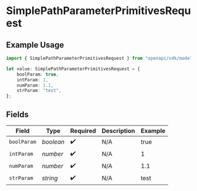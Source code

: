 # SimplePathParameterPrimitivesRequest

## Example Usage

```typescript
import { SimplePathParameterPrimitivesRequest } from "openapi/sdk/models/operations";

let value: SimplePathParameterPrimitivesRequest = {
    boolParam: true,
    intParam: 1,
    numParam: 1.1,
    strParam: "test",
};
```

## Fields

| Field              | Type               | Required           | Description        | Example            |
| ------------------ | ------------------ | ------------------ | ------------------ | ------------------ |
| `boolParam`        | *boolean*          | :heavy_check_mark: | N/A                | true               |
| `intParam`         | *number*           | :heavy_check_mark: | N/A                | 1                  |
| `numParam`         | *number*           | :heavy_check_mark: | N/A                | 1.1                |
| `strParam`         | *string*           | :heavy_check_mark: | N/A                | test               |